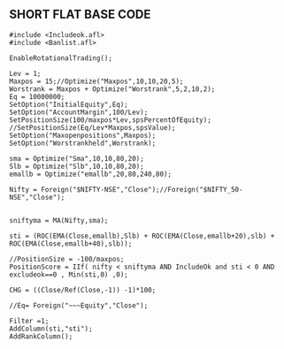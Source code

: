## SHORT FLAT BASE CODE 
    #include <Includeok.afl>
    #include <Banlist.afl>

    EnableRotationalTrading();

    Lev = 1;
    Maxpos = 15;//Optimize("Maxpos",10,10,20,5);
    Worstrank = Maxpos + Optimize("Worstrank",5,2,10,2);
    Eq = 10000000;
    SetOption("InitialEquity",Eq);
    SetOption("AccountMargin",100/Lev);
    SetPositionSize(100/maxpos*Lev,spsPercentOfEquity);
    //SetPositionSize(Eq/Lev*Maxpos,spsValue);
    SetOption("Maxopenpositions",Maxpos);
    SetOption("Worstrankheld",Worstrank);

    sma = Optimize("Sma",10,10,80,20);
    Slb = Optimize("Slb",10,10,80,20);
    emallb = Optimize("emallb",20,80,240,80);

    Nifty = Foreign("$NIFTY-NSE","Close");//Foreign("$NIFTY_50-NSE","Close");


    sniftyma = MA(Nifty,sma);

    sti = (ROC(EMA(Close,emallb),Slb) + ROC(EMA(Close,emallb+20),slb) + ROC(EMA(Close,emallb+40),slb));

    //PositionSize = -100/maxpos;
    PositionScore = IIf( nifty < sniftyma AND IncludeOk and sti < 0 AND excludeok==0 , Min(sti,0) ,0);

    CHG = ((Close/Ref(Close,-1)) -1)*100;

    //Eq= Foreign("~~~Equity","Close");

    Filter =1;
    AddColumn(sti,"sti");
    AddRankColumn();
